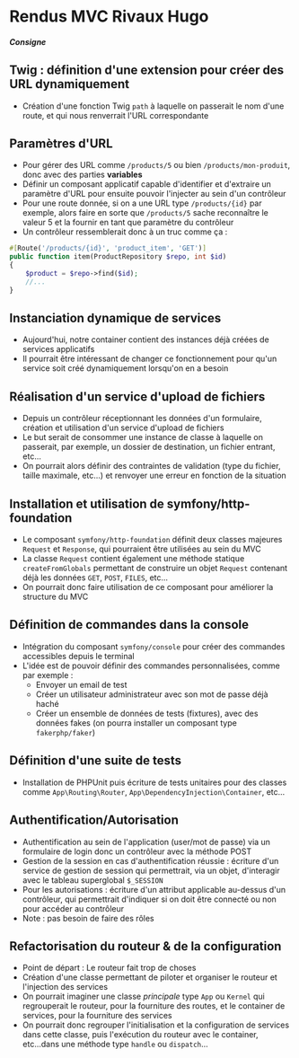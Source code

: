# Rendus MVC Rivaux Hugo

##### Consigne

## Twig : définition d'une extension pour créer des URL dynamiquement

- Création d'une fonction Twig `path` à laquelle on passerait le nom d'une route, et qui nous renverrait l'URL correspondante

## Paramètres d'URL

- Pour gérer des URL comme `/products/5` ou bien `/products/mon-produit`, donc avec des parties **variables**
- Définir un composant applicatif capable d'identifier et d'extraire un paramètre d'URL pour ensuite pouvoir l'injecter au sein d'un contrôleur
- Pour une route donnée, si on a une URL type `/products/{id}` par exemple, alors faire en sorte que `/products/5` sache reconnaître le valeur 5 et la fournir en tant que paramètre du contrôleur
- Un contrôleur ressemblerait donc à un truc comme ça :

```php
#[Route('/products/{id}', 'product_item', 'GET')]
public function item(ProductRepository $repo, int $id)
{
    $product = $repo->find($id);
    //...
}
```

## Instanciation dynamique de services

- Aujourd'hui, notre container contient des instances déjà créées de services applicatifs
- Il pourrait être intéressant de changer ce fonctionnement pour qu'un service soit créé dynamiquement lorsqu'on en a besoin

## Réalisation d'un service d'upload de fichiers

- Depuis un contrôleur réceptionnant les données d'un formulaire, création et utilisation d'un service d'upload de fichiers
- Le but serait de consommer une instance de classe à laquelle on passerait, par exemple, un dossier de destination, un fichier entrant, etc...
- On pourrait alors définir des contraintes de validation (type du fichier, taille maximale, etc...) et renvoyer une erreur en fonction de la situation

## Installation et utilisation de symfony/http-foundation

- Le composant `symfony/http-foundation` définit deux classes majeures `Request` et `Response`, qui pourraient être utilisées au sein du MVC
- La classe `Request` contient également une méthode statique `createFromGlobals` permettant de construire un objet `Request` contenant déjà les données `GET`, `POST`, `FILES`, etc...
- On pourrait donc faire utilisation de ce composant pour améliorer la structure du MVC

## Définition de commandes dans la console

- Intégration du composant `symfony/console` pour créer des commandes accessibles depuis le terminal
- L'idée est de pouvoir définir des commandes personnalisées, comme par exemple :
  - Envoyer un email de test
  - Créer un utilisateur administrateur avec son mot de passe déjà haché
  - Créer un ensemble de données de tests (fixtures), avec des données fakes (on pourra installer un composant type `fakerphp/faker`)

## Définition d'une suite de tests

- Installation de PHPUnit puis écriture de tests unitaires pour des classes comme `App\Routing\Router`, `App\DependencyInjection\Container`, etc...

## Authentification/Autorisation

- Authentification au sein de l'application (user/mot de passe) via un formulaire de login donc un contrôleur avec la méthode POST
- Gestion de la session en cas d'authentification réussie : écriture d'un service de gestion de session qui permettrait, via un objet, d'interagir avec le tableau superglobal `$_SESSION`
- Pour les autorisations : écriture d'un attribut applicable au-dessus d'un contrôleur, qui permettrait d'indiquer si on doit être connecté ou non pour accéder au contrôleur
- Note : pas besoin de faire des rôles

## Refactorisation du routeur & de la configuration

- Point de départ : Le routeur fait trop de choses
- Création d'une classe permettant de piloter et organiser le routeur et l'injection des services
- On pourrait imaginer une classe _principale_ type `App` ou `Kernel` qui regrouperait le routeur, pour la fourniture des routes, et le container de services, pour la fourniture des services
- On pourrait donc regrouper l'initialisation et la configuration de services dans cette classe, puis l'exécution du routeur avec le container, etc...dans une méthode type `handle` ou `dispatch`...
